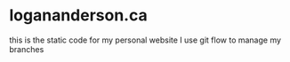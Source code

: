# logananderson.ca
this is the static code for my personal website
I use git flow to manage my branches
